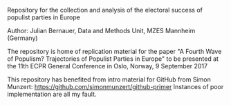 Repository for the collection and analysis of the electoral success of populist parties in Europe 

Author:
Julian Bernauer, Data and Methods Unit, MZES Mannheim (Germany) 

The repository is home of replication material for the paper "A Fourth Wave of Populism? Trajectories of Populist Parties in Europe" to be presented at the 11th ECPR General Conference in Oslo, Norway, 9 September 2017

This repository has benefited from intro material for GitHub from Simon Munzert:
https://github.com/simonmunzert/github-primer
Instances of poor implementation are all my fault. 
